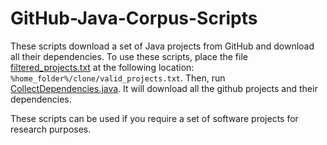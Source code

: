 # GitHub-Java-Corpus-Scripts
These scripts download a set of Java projects from GitHub and download all their dependencies. To use these scripts, place the file [filtered_projects.txt](https://github.com/SimonBaars/GitHub-Java-Corpus-Scripts/blob/master/filtered_projects.txt) at the following location: `%home_folder%/clone/valid_projects.txt`. Then, run [CollectDependencies.java](https://github.com/SimonBaars/GitHub-Java-Corpus-Scripts/blob/master/src/main/java/com/simonbaars/githubjavacorpus/CollectDependencies.java). It will download all the github projects and their dependencies.

These scripts can be used if you require a set of software projects for research purposes.
